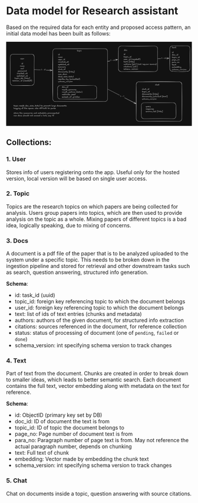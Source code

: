 # Data model for Research assistant

Based on the required data for each entity and proposed access pattern, an initial data model has been built as follows:


![data model](data_model.png)


## Collections:

### 1. User
Stores info of users registering onto the app. Useful only for the hosted version, local version will be based on single user access.


### 2. Topic
Topics are the research topics on which papers are being collected for analysis. Users group papers into topics, which are then used to provide analysis on the topic as a whole. Mixing papers of different topics is a bad idea, logically speaking, due to mixing of concerns.


### 3. Docs
A document is a pdf file of the paper that is to be analyzed uploaded to the system under a specific topic. This needs to be broken down in the ingestion pipeline and stored for retrieval and other downstream tasks such as search, question answering, structured info generation.

**Schema**:
- id: task_id (uuid)
- topic_id: foreign key referencing topic to which the document belongs
- user_id: foreign key referencing topic to which the document belongs
- text: list of ids of text entries (chunks and metadata)
- authors: authors of the given document, for structured info extraction
- citations: sources referenced in the document, for reference collection
- status: status of processing of document (one of `pending`, `failed` or `done`)
- schema_version: int specifying schema version to track changes

### 4. Text
Part of text from the document. Chunks are created in order to break down to smaller ideas, which leads to better semantic search. Each document contains the full text, vector embedding along with metadata on the text for reference.


**Schema**:
- id: ObjectID (primary key set by DB)
- doc_id: ID of document the text is from
- topic_id: ID of topic the document belongs to
- page_no: Page number of document text is from
- para_no: Paragraph number of page text is from. May not reference the actual paragraph number, depends on chunking
- text: Full text of chunk
- embedding: Vector made by embedding the chunk text
- schema_version: int specifying schema version to track changes

### 5. Chat
Chat on documents inside a topic, question answering with source citations.
